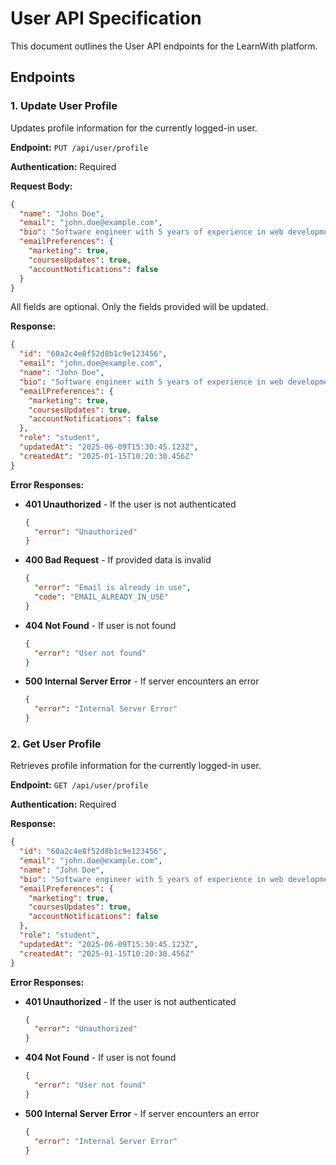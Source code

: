 # User API Specification

This document outlines the User API endpoints for the LearnWith platform.

## Endpoints

### 1. Update User Profile

Updates profile information for the currently logged-in user.

**Endpoint:** `PUT /api/user/profile`

**Authentication:** Required

**Request Body:**
```json
{
  "name": "John Doe",
  "email": "john.doe@example.com",
  "bio": "Software engineer with 5 years of experience in web development.",
  "emailPreferences": {
    "marketing": true,
    "coursesUpdates": true,
    "accountNotifications": false
  }
}
```

All fields are optional. Only the fields provided will be updated.

**Response:**
```json
{
  "id": "60a2c4e8f52d8b1c9e123456",
  "email": "john.doe@example.com",
  "name": "John Doe",
  "bio": "Software engineer with 5 years of experience in web development.",
  "emailPreferences": {
    "marketing": true,
    "coursesUpdates": true,
    "accountNotifications": false
  },
  "role": "student",
  "updatedAt": "2025-06-09T15:30:45.123Z",
  "createdAt": "2025-01-15T10:20:30.456Z"
}
```

**Error Responses:**

- **401 Unauthorized** - If the user is not authenticated
  ```json
  {
    "error": "Unauthorized"
  }
  ```

- **400 Bad Request** - If provided data is invalid
  ```json
  {
    "error": "Email is already in use",
    "code": "EMAIL_ALREADY_IN_USE"
  }
  ```

- **404 Not Found** - If user is not found
  ```json
  {
    "error": "User not found"
  }
  ```

- **500 Internal Server Error** - If server encounters an error
  ```json
  {
    "error": "Internal Server Error"
  }
  ```

### 2. Get User Profile

Retrieves profile information for the currently logged-in user.

**Endpoint:** `GET /api/user/profile`

**Authentication:** Required

**Response:**
```json
{
  "id": "60a2c4e8f52d8b1c9e123456",
  "email": "john.doe@example.com",
  "name": "John Doe",
  "bio": "Software engineer with 5 years of experience in web development.",
  "emailPreferences": {
    "marketing": true,
    "coursesUpdates": true,
    "accountNotifications": false
  },
  "role": "student",
  "updatedAt": "2025-06-09T15:30:45.123Z",
  "createdAt": "2025-01-15T10:20:30.456Z"
}
```

**Error Responses:**

- **401 Unauthorized** - If the user is not authenticated
  ```json
  {
    "error": "Unauthorized"
  }
  ```

- **404 Not Found** - If user is not found
  ```json
  {
    "error": "User not found"
  }
  ```

- **500 Internal Server Error** - If server encounters an error
  ```json
  {
    "error": "Internal Server Error"
  }
  ```
